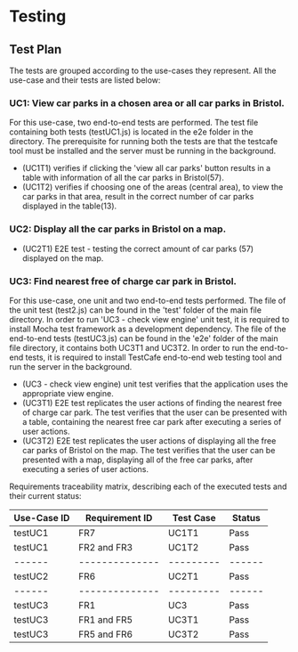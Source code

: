 # Testing

## Test Plan


The tests are grouped according to the use-cases they represent. All the use-case and their tests are listed below:

### UC1: View car parks in a chosen area or all car parks in Bristol.
For this use-case, two end-to-end tests are performed. The test file containing both tests (testUC1.js) is located in the e2e folder in the directory. The prerequisite for running both the tests are that the testcafe tool must be installed and the server must be running in the background.
- (UC1T1) verifies if clicking the 'view all car parks' button results in a table with information of all the car parks in Bristol(57). 
- (UC1T2) verifies if choosing one of the areas (central area), to view the car parks in that area, result in the correct number of car parks displayed in the table(13).

### UC2: Display all the car parks in Bristol on a map.

- (UC2T1) E2E test - testing the correct amount of car parks (57) displayed on the map.

### UC3: Find nearest free of charge car park in Bristol.
For this use-case, one unit and two end-to-end tests performed. The file of the unit test (test2.js) can be found in the 'test' folder of the main file directory. 
In order to run 'UC3 - check view engine' unit test, it is required to install Mocha test framework as a development dependency. The file of the end-to-end tests (testUC3.js) can be found in the 'e2e' folder of the main file directory, it contains both UC3T1 and UC3T2. In order to run the end-to-end tests, it is required to install TestCafe end-to-end web testing tool and run the server in the background.
- (UC3 - check view engine) unit test verifies that the application uses the appropriate view engine. 
- (UC3T1) E2E test replicates the user actions of finding the nearest free of charge car park. The test verifies that the user can be presented with a table, containing the nearest free car park after executing a series of user actions.  
- (UC3T2) E2E test replicates the user actions of displaying all the free car parks of Bristol on the map. The test verifies that the user can be presented with a map, displaying all of the free car parks, after executing a series of user actions.


Requirements traceability matrix, describing each of the executed tests and their current status:


| Use-Case ID | Requirement ID | Test Case | Status |
|  ------ | -------------- | --------- | ------ |
| testUC1 |     FR7        | UC1T1     | Pass   |
| testUC1 |  FR2 and FR3   | UC1T2     | Pass   |
|  ------ | -------------- | --------- | ------ |
| testUC2 |     FR6        |    UC2T1  |  Pass  |
|  ------ | -------------- | --------- | ------ |
| testUC3 | FR1            | UC3       |  Pass  |
| testUC3 | FR1 and FR5    | UC3T1     |  Pass  |
| testUC3 | FR5 and FR6    | UC3T2     |  Pass  |



